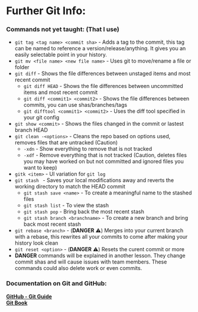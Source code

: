 
# Further Git Info:

### Commands not yet taught: (That I use)
- `git tag <tag name> <commit sha>` - Adds a tag to the commit, this tag can be named to reference a version/release/anything. It gives you an easily selectable point in your history.
- `git mv <file name> <new file name>` - Uses git to move/rename a file or folder
- `git diff` - Shows the file differences between unstaged items and most recent commit
  - `git diff HEAD` - Shows the file differences between uncommitted items and most recent commit
  - `git diff <commit1> <commit2>` - Shows the file differences between commits, you can use shas/branches/tags
  - `git difftool <commit1> <commit2>` - Uses the diff tool specified in your git config
- `git show <commit>` - Shows the files changed in the commit or lastest branch HEAD
- `git clean -<options>` - Cleans the repo based on options used, removes files that are untracked (Caution)
  - `-xdn` - Show everything to remove that is not tracked
  - `-xdf` - Remove everything that is not tracked (Caution, deletes files you may have worked on but not committed and ignored files you want to keep)
- `gitk <item>` - UI variation for `git log`
- `git stash ` - Saves your local modifications away and reverts the working directory to match the HEAD commit
  - `git stash save <name>` - To create a meaningful name to the stashed files
  - `git stash list` - To view the stash
  - `git stash pop` - Bring back the most recent stash
  - `git stash branch <branchname>` - To create a new branch and bring back most recent stash
- `git rebase <branch>` - (**DANGER** :warning:) Merges <branch> into your current branch with a rebase, this rewrites all your commits to come after <branch> making your history look clean
- `git reset <option>` - (**DANGER** :warning:) Resets the curent commit or more
- **DANGER** commands will be explained in another lesson. They change commit shas and will cause issues with team members. These commands could also delete work or even commits.  


### Documentation on Git and GitHub:

**[GitHub - Git Guide](https://github.com/git-guides)**  
**[Git Book](https://git-scm.com/book/en/v2)**